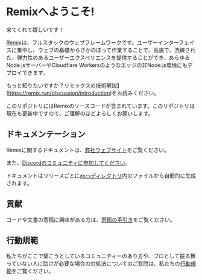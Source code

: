 # Remixへようこそ!

来てくれて嬉しいです！

[Remix](https://remix.run)は、フルスタックのウェブフレームワークです。ユーザーインターフェイスに集中し、ウェブの基礎からさかのぼって作業することで、高速で、洗練された、弾力性のあるユーザーエクスペリエンスを提供することができ、あらゆるNode.jsサーバーやCloudflare Workersのようなエッジの非Node.js環境にもデプロイできます。

もっと知りたいですか？リミックスの技術解説】(https://remix.run/discussion/introduction)をお読みください。

このリポジトリにはRemixのソースコードが含まれています。このリポジトリは現在も更新中ですので、ご理解のほどよろしくお願いします。

## ドキュメンテーション

Remixに関するドキュメントは、[弊社ウェブサイト](docs/index.ja.md)をご覧ください。

また、[Discordのコミュニティに参加してください](https://rmx.as/discord)。

ドキュメントはリリースごとに[`docs`ディレクトリ](docs)内のファイルから自動的に生成されます。

## 貢献

コードや文書の寄稿に興味がある方は、[寄稿の手引き](docs/guides/contributing.ja.md)をご覧ください。

## 行動規範

私たちがここで築こうとしているコミュニティーのあり方や、プロとして振る舞っていない人に助けが必要な場合の対処法についてのご質問は、私たちの[行動規範](CODE_OF_CONDUCT.md)をご覧ください。
